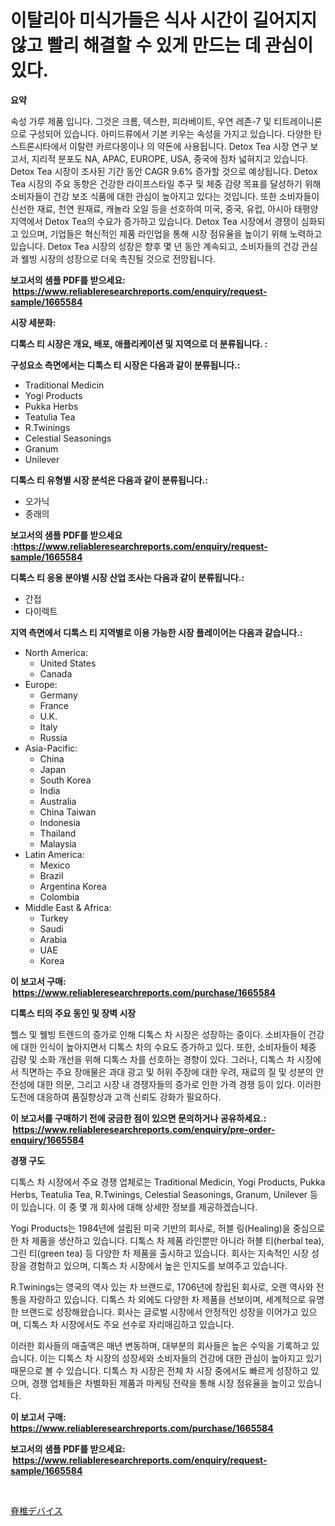 <p><h1>이탈리아 미식가들은 식사 시간이 길어지지 않고 빨리 해결할 수 있게 만드는 데 관심이 있다.</h1></p><p><strong>요약</strong></p>
<p><p>속성 가루 제품 입니다. 그것은 크롬, 덱스판, 피라베이트, 우연 레존-7 및 티트레이니론으로 구성되어 있습니다. 아미드류에서 기본 키우는 속성을 가지고 있습니다. 다양한 탄스트론시타에서 이탈련 카르다몽이나 의 약돈에 사용됩니다.  Detox Tea 시장 연구 보고서,  지리적 분포도 NA, APAC, EUROPE, USA, 중국에 점차 넓혀지고 있습니다. Detox Tea 시장이 조사된 기간 동안 CAGR 9.6% 증가할 것으로 예상됩니다. Detox Tea 시장의 주요 동향은 건강한 라이프스타일 추구 및 체중 감량 목표를 달성하기 위해 소비자들이 건강 보조 식품에 대한 관심이 높아지고 있다는 것입니다. 또한 소비자들이 신선한 재료, 천연 원재료, 캐놀라 오일 등을 선호하여 미국, 중국, 유럽, 아시아 태평양 지역에서 Detox Tea의 수요가 증가하고 있습니다. Detox Tea 시장에서 경쟁이 심화되고 있으며, 기업들은 혁신적인 제품 라인업을 통해 시장 점유율을 높이기 위해 노력하고 있습니다. Detox Tea 시장의 성장은 향후 몇 년 동안 계속되고, 소비자들의 건강 관심과 웰빙 시장의 성장으로 더욱 촉진될 것으로 전망됩니다.</p></p>
<p><strong>보고서의 샘플 PDF를 받으세요: &nbsp;<a href="https://www.reliableresearchreports.com/enquiry/request-sample/1665584">https://www.reliableresearchreports.com/enquiry/request-sample/1665584</a></strong></p>
<p><strong>시장 세분화:</strong></p>
<p><strong> 디톡스 티 시장은 개요, 배포, 애플리케이션 및 지역으로 더 분류됩니다. :</strong></p>
<p><strong>구성요소 측면에서는 디톡스 티 시장은 다음과 같이 분류됩니다.:</strong></p>
<p><ul><li>Traditional Medicin</li><li>Yogi Products</li><li>Pukka Herbs</li><li>Teatulia Tea</li><li>R.Twinings</li><li>Celestial Seasonings</li><li>Granum</li><li>Unilever</li></ul></p>
<p><strong> 디톡스 티 유형별 시장 분석은 다음과 같이 분류됩니다.:</strong></p>
<p><ul><li>오가닉</li><li>종래의</li></ul></p>
<p><strong>보고서의 샘플 PDF를 받으세요 :<a href="https://www.reliableresearchreports.com/enquiry/request-sample/1665584">https://www.reliableresearchreports.com/enquiry/request-sample/1665584</a></strong></p>
<p><strong> 디톡스 티 응용 분야별 시장 산업 조사는 다음과 같이 분류됩니다.:</strong></p>
<p><ul><li>간접</li><li>다이렉트</li></ul></p>
<p><strong>지역 측면에서 디톡스 티 지역별로 이용 가능한 시장 플레이어는 다음과 같습니다.:</strong></p>
<p><ul>
    <li>
        North America:
        <ul>
            <li>United States</li>
            <li>Canada</li>
        </ul>
    </li>
    <li>
        Europe:
        <ul>
            <li>Germany</li>
            <li>France</li>
            <li>U.K.</li>
            <li>Italy</li>
            <li>Russia</li>
        </ul>
    </li>
    <li>
        Asia-Pacific:
        <ul>
            <li>China</li>
            <li>Japan</li>
            <li>South Korea</li>
            <li>India</li>
            <li>Australia</li>
            <li>China Taiwan</li>
            <li>Indonesia</li>
            <li>Thailand</li>
            <li>Malaysia</li>
        </ul>
    </li>
    <li>
        Latin America:
        <ul>
            <li>Mexico</li>
            <li>Brazil</li>
            <li>Argentina Korea</li>
            <li>Colombia</li>
        </ul>
    </li>
    <li>
        Middle East & Africa:
        <ul>
            <li>Turkey</li>
            <li>Saudi</li>
            <li>Arabia</li>
            <li>UAE</li>
            <li>Korea</li>
        </ul>
    </li>
    </ul></p>
<p><strong>이 보고서 구매: &nbsp;<a href="https://www.reliableresearchreports.com/purchase/1665584">https://www.reliableresearchreports.com/purchase/1665584</a></strong></p>
<p><strong>디톡스 티의 주요 동인 및 장벽 시장</strong></p>
<p><p>헬스 및 웰빙 트렌드의 증가로 인해 디톡스 차 시장은 성장하는 중이다. 소비자들이 건강에 대한 인식이 높아지면서 디톡스 차의 수요도 증가하고 있다. 또한, 소비자들이 체중 감량 및 소화 개선을 위해 디톡스 차를 선호하는 경향이 있다. 그러나, 디톡스 차 시장에서 직면하는 주요 장애물은 과대 광고 및 허위 주장에 대한 우려, 재료의 질 및 성분의 안전성에 대한 의문, 그리고 시장 내 경쟁자들의 증가로 인한 가격 경쟁 등이 있다. 이러한 도전에 대응하여 품질향상과 고객 신뢰도 강화가 필요하다.</p></p>
<p><strong>이 보고서를 구매하기 전에 궁금한 점이 있으면 문의하거나 공유하세요.: &nbsp;<a href="https://www.reliableresearchreports.com/enquiry/pre-order-enquiry/1665584">https://www.reliableresearchreports.com/enquiry/pre-order-enquiry/1665584</a></strong></p>
<p><strong>경쟁 구도</strong></p>
<p><p>디톡스 차 시장에서 주요 경쟁 업체로는 Traditional Medicin, Yogi Products, Pukka Herbs, Teatulia Tea, R.Twinings, Celestial Seasonings, Granum, Unilever 등이 있습니다. 이 중 몇 개 회사에 대해 상세한 정보를 제공하겠습니다.</p><p>Yogi Products는 1984년에 설립된 미국 기반의 회사로, 허블 링(Healing)을 중심으로 한 차 제품을 생산하고 있습니다. 디톡스 차 제품 라인뿐만 아니라 허블 티(herbal tea), 그린 티(green tea) 등 다양한 차 제품을 출시하고 있습니다. 회사는 지속적인 시장 성장을 경험하고 있으며, 디톡스 차 시장에서 높은 인지도를 보여주고 있습니다.</p><p>R.Twinings는 영국의 역사 있는 차 브랜드로, 1706년에 창립된 회사로, 오랜 역사와 전통을 자랑하고 있습니다. 디톡스 차 외에도 다양한 차 제품을 선보이며, 세계적으로 유명한 브랜드로 성장해왔습니다. 회사는 글로벌 시장에서 안정적인 성장을 이어가고 있으며, 디톡스 차 시장에서도 주요 선수로 자리매김하고 있습니다.</p><p>이러한 회사들의 매출액은 매년 변동하며, 대부분의 회사들은 높은 수익을 기록하고 있습니다. 이는 디톡스 차 시장의 성장세와 소비자들의 건강에 대한 관심이 높아지고 있기 때문으로 볼 수 있습니다. 디톡스 차 시장은 전체 차 시장 중에서도 빠르게 성장하고 있으며, 경쟁 업체들은 차별화된 제품과 마케팅 전략을 통해 시장 점유율을 높이고 있습니다.</p></p>
<p><strong>이 보고서 구매: &nbsp; <a href="https://www.reliableresearchreports.com/purchase/1665584">https://www.reliableresearchreports.com/purchase/1665584</a></strong></p>
<p><strong>보고서의 샘플 PDF를 받으세요: &nbsp;<a href="https://www.reliableresearchreports.com/enquiry/request-sample/1665584">https://www.reliableresearchreports.com/enquiry/request-sample/1665584</a></strong><strong></strong></p>
<p>&nbsp;</p>
<p><p><a href="https://github.com/ppmazlotr77499/Market-Research-Report-List-1/blob/main/324043916034.md">脊椎デバイス</a></p></p>
